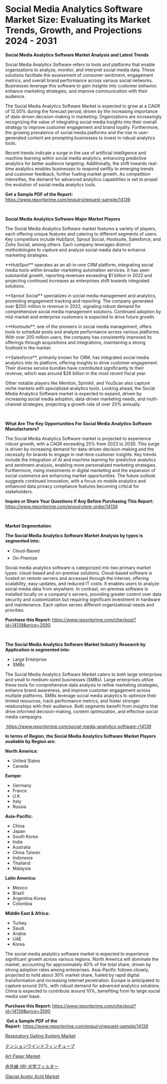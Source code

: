 <p><h1>Social Media Analytics Software Market Size: Evaluating its Market Trends, Growth, and Projections 2024 - 2031</h1></p><p><strong>Social Media Analytics Software Market Analysis and Latest Trends</strong></p>
<p><p>Social Media Analytics Software refers to tools and platforms that enable organizations to analyze, monitor, and interpret social media data. These solutions facilitate the assessment of consumer sentiment, engagement metrics, and overall brand performance across various social networks. Businesses leverage this software to gain insights into customer behavior, enhance marketing strategies, and improve communication with their audience.</p><p>The Social Media Analytics Software Market is expected to grow at a CAGR of 12.00% during the forecast period, driven by the increasing importance of data-driven decision-making in marketing. Organizations are increasingly recognizing the value of integrating social media insights into their overall strategy to improve customer engagement and brand loyalty. Furthermore, the growing prevalence of social media platforms and the rise in user-generated content are prompting businesses to invest in robust analytics tools.</p><p>Recent trends indicate a surge in the use of artificial intelligence and machine learning within social media analytics, enhancing predictive analytics for better audience targeting. Additionally, the shift towards real-time analytics enables businesses to respond swiftly to emerging trends and customer feedback, further fueling market growth. As competition intensifies, the demand for advanced analytics capabilities is set to propel the evolution of social media analytics tools.</p></p>
<p><strong>Get a Sample PDF of the Report:&nbsp;</strong> <a href="https://www.reportprime.com/enquiry/request-sample/14139">https://www.reportprime.com/enquiry/request-sample/14139</a></p>
<p>&nbsp;</p>
<p><strong>Social Media Analytics Software Major Market Players</strong></p>
<p><p>The Social Media Analytics Software market features a variety of players, each offering unique features and catering to different segments of users. Key competitors include HubSpot, Sprout Social, Hootsuite, Salesforce, and Zoho Social, among others. Each company leverages distinct methodologies to capture and analyze social media data to enhance marketing strategies.</p><p>**HubSpot** operates as an all-in-one CRM platform, integrating social media tools within broader marketing automation services. It has seen substantial growth, reporting revenues exceeding $1 billion in 2022 and projecting continued increases as enterprises shift towards integrated solutions.</p><p>**Sprout Social** specializes in social media management and analytics, promoting engagement tracking and reporting. The company generated over $200 million in revenue in 2022, signaling robust demand for comprehensive social media management solutions. Continued adoption by mid-market and enterprise customers is expected to drive future growth.</p><p>**Hootsuite**, one of the pioneers in social media management, offers tools to schedule posts and analyze performance across various platforms. With over 200 million users, the company has consistently improved its offerings through acquisitions and integrations, maintaining a strong foothold in the market.</p><p>**Salesforce**, primarily known for CRM, has integrated social media analytics into its platform, offering insights to drive customer engagement. Their diverse service bundles have contributed significantly to their revenue, which was around $26 billion in the most recent fiscal year.</p><p>Other notable players like Mention, Sprinklr, and YouScan also capture niche markets with specialized analytics tools. Looking ahead, the Social Media Analytics Software market is expected to expand, driven by increasing social media adoption, data-driven marketing needs, and multi-channel strategies, projecting a growth rate of over 20% annually.</p></p>
<p>&nbsp;</p>
<p><strong>What Are The Key Opportunities For Social Media Analytics Software Manufacturers?</strong></p>
<p><p>The Social Media Analytics Software market is projected to experience robust growth, with a CAGR exceeding 25% from 2023 to 2030. This surge is driven by increasing demand for data-driven decision-making and the necessity for brands to engage in real-time customer insights. Key trends include the integration of AI and machine learning for predictive analytics and sentiment analysis, enabling more personalized marketing strategies. Furthermore, rising investments in digital marketing and the expansion of social commerce are enhancing market opportunities. The future outlook suggests continued innovation, with a focus on mobile analytics and enhanced data privacy compliance features becoming critical for stakeholders.</p></p>
<p><strong>Inquire or Share Your Questions If Any Before Purchasing This Report:</strong> <a href="https://www.reportprime.com/enquiry/pre-order/14139">https://www.reportprime.com/enquiry/pre-order/14139</a></p>
<p>&nbsp;</p>
<p><strong>Market Segmentation</strong></p>
<p><strong>The Social Media Analytics Software Market Analysis by types is segmented into:</strong></p>
<p><ul><li>Cloud-Based</li><li>On-Premise</li></ul></p>
<p><p>Social media analytics software is categorized into two primary market types: cloud-based and on-premise solutions. Cloud-based software is hosted on remote servers and accessed through the internet, offering scalability, easy updates, and reduced IT costs. It enables users to analyze social media data from anywhere. In contrast, on-premise software is installed locally on a company's servers, providing greater control over data security and customization but requiring significant investment in hardware and maintenance. Each option serves different organizational needs and priorities.</p></p>
<p><strong>Purchase this Report:&nbsp;</strong><a href="https://www.reportprime.com/checkout?id=14139&price=3590">https://www.reportprime.com/checkout?id=14139&price=3590</a></p>
<p>&nbsp;</p>
<p><strong>The Social Media Analytics Software Market Industry Research by Application is segmented into:</strong></p>
<p><ul><li>Large Enterprise</li><li>SMBs</li></ul></p>
<p><p>The Social Media Analytics Software Market caters to both large enterprises and small to medium-sized businesses (SMBs). Large enterprises utilize these tools for comprehensive data analysis to refine marketing strategies, enhance brand awareness, and improve customer engagement across multiple platforms. SMBs leverage social media analytics to optimize their limited resources, track performance metrics, and foster stronger relationships with their audience. Both segments benefit from insights that drive informed decision-making, content optimization, and effective social media campaigns.</p></p>
<p><a href="https://www.reportprime.com/social-media-analytics-software-r14139">&nbsp;https://www.reportprime.com/social-media-analytics-software-r14139</a></p>
<p><strong>In terms of Region, the Social Media Analytics Software Market Players available by Region are:</strong></p>
<p>
    <p> <strong> North America: </strong>
        <ul>
            <li>United States</li>
            <li>Canada</li>
        </ul>
        </p> 
    <p> <strong> Europe: </strong>
        <ul>
            <li>Germany</li>
            <li>France</li>
            <li>U.K.</li>
            <li>Italy</li>
            <li>Russia</li>
        </ul>
        </p> 
    <p> <strong> Asia-Pacific: </strong>
        <ul>
            <li>China</li>
            <li>Japan</li>
            <li>South Korea</li>
            <li>India</li>
            <li>Australia</li>
            <li>China Taiwan</li>
            <li>Indonesia</li>
            <li>Thailand</li>
            <li>Malaysia</li>
        </ul>
        </p> 
    <p> <strong> Latin America: </strong>
        <ul>
            <li>Mexico</li>
            <li>Brazil</li>
            <li>Argentina Korea</li>
            <li>Colombia</li>
        </ul>
        </p> 
    <p> <strong> Middle East & Africa: </strong>
        <ul>
            <li>Turkey</li>
            <li>Saudi</li>
            <li>Arabia</li>
            <li>UAE</li>
            <li>Korea</li>
        </ul>
    </p>
    </p>
<p><p>The social media analytics software market is expected to experience significant growth across various regions. North America will dominate the market, accounting for approximately 40% of the total share, driven by strong adoption rates among enterprises. Asia-Pacific follows closely, projected to hold about 30% market share, fueled by rapid digital transformation and increasing internet penetration. Europe is anticipated to capture around 20%, with robust demand for advanced analytics solutions. China is expected to contribute around 10%, benefiting from its large social media user base.</p></p>
<p><strong>Purchase this Report: </strong><a href="https://www.reportprime.com/checkout?id=14139&price=3590">https://www.reportprime.com/checkout?id=14139&price=3590</a></p>
<p>&nbsp;<strong>Get a Sample PDF of the Report:&nbsp;&nbsp;</strong><a href="https://www.reportprime.com/enquiry/request-sample/14139">https://www.reportprime.com/enquiry/request-sample/14139</a></p>
<p><strong></strong></p>
<p><p><a href="https://medium.com/@caigithemay20/the-respiratory-gating-system-market-insights-report-offers-an-in-depth-and-thorough-analysis-of-549a5df516d4">Respiratory Gating System Market</a></p><p><a href="https://medium.com/@shepardelmer/tension-wound-finned-tube-market-%E3%81%AF-%E3%82%B3%E3%82%B9%E3%83%88%E7%AE%A1%E7%90%86%E3%81%A8%E5%8A%B9%E7%8E%87%E5%90%91%E4%B8%8A%E3%82%92%E5%84%AA%E5%85%88%E3%81%97%E3%81%BE%E3%81%99-%E3%81%95%E3%82%89%E3%81%AB-%E5%A0%B1%E5%91%8A%E6%9B%B8%E3%81%AF%E5%B8%82%E5%A0%B4%E3%81%AE%E9%9C%80%E8%A6%81%E9%9D%A2%E3%81%A8%E4%BE%9B%E7%B5%A6%E9%9D%A2%E3%81%AE%E4%B8%A1%E6%96%B9%E3%82%92%E3%82%AB%E3%83%90%E3%83%BC%E3%81%97%E3%81%A6%E3%81%84%E3%81%BE%E3%81%99-tension-wound-451a2a1b648d">テンションワインドフィンチューブ</a></p><p><a href="https://www.linkedin.com/pulse/insights-art-paper-market-players-size-geographical-regions-gj1tc?trackingId=DEwAvWauTCGRPh7lmB3cGQ%3D%3D">Art Paper Market</a></p><p><a href="https://mercedesyzfi.medium.com/infrared-ir-optical-filters-market-%E3%81%AF-%E3%82%B3%E3%82%B9%E3%83%88%E7%AE%A1%E7%90%86%E3%81%A8%E5%8A%B9%E7%8E%87%E5%90%91%E4%B8%8A%E3%82%92%E5%84%AA%E5%85%88%E3%81%97%E3%81%BE%E3%81%99-%E3%81%95%E3%82%89%E3%81%AB-%E5%A0%B1%E5%91%8A%E6%9B%B8%E3%81%AF%E5%B8%82%E5%A0%B4%E3%81%AE%E9%9C%80%E8%A6%81%E9%9D%A2%E3%81%A8%E4%BE%9B%E7%B5%A6%E9%9D%A2%E3%81%AE%E4%B8%A1%E6%96%B9%E3%82%92%E3%82%AB%E3%83%90%E3%83%BC%E3%81%97%E3%81%A6%E3%81%84%E3%81%BE%E3%81%99-infrared-5d56004a1a46">赤外線 (IR) 光学フィルター</a></p><p><a href="https://issuu.com/reportprime-2/docs/glacial-acetic-acid-market-size-203_7804697acd53c4">Glacial Acetic Acid Market</a></p></p>